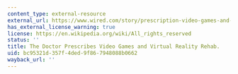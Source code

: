 ```yaml
---
content_type: external-resource
external_url: https://www.wired.com/story/prescription-video-games-and-vr-rehab/
has_external_license_warning: true
license: https://en.wikipedia.org/wiki/All_rights_reserved
status: ''
title: The Doctor Prescribes Video Games and Virtual Reality Rehab.
uid: bc95321d-357f-4ded-9f86-7948088b0662
wayback_url: ''
---
```

